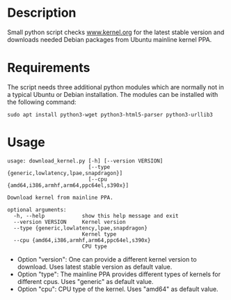 # Description
Small python script checks www.kernel.org for the latest stable version and downloads needed Debian packages from Ubuntu mainline kernel PPA.

# Requirements
The script needs three additional python modules which are normally not in a typical Ubuntu or Debian installation. The modules can be installed with the following command:

```sudo apt install python3-wget python3-html5-parser python3-urllib3```

# Usage

```
usage: download_kernel.py [-h] [--version VERSION]
                          [--type {generic,lowlatency,lpae,snapdragon}]
                          [--cpu {amd64,i386,armhf,arm64,ppc64el,s390x}]

Download kernel from mainline PPA.

optional arguments:
  -h, --help            show this help message and exit
  --version VERSION     Kernel version
  --type {generic,lowlatency,lpae,snapdragon}
                        Kernel type
  --cpu {amd64,i386,armhf,arm64,ppc64el,s390x}
                        CPU type
```
* Option "version": One can provide a different kernel version to download. Uses latest stable version as default value. 
* Option "type": The mainline PPA provides different types of kernels for different cpus. Uses "generic" as default value.
* Option "cpu": CPU type of the kernel. Uses "amd64" as default value.

